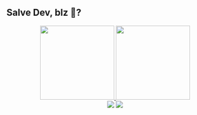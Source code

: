 ## Salve Dev, blz 🤙?

<div align="center">
  <a href="https://github.com/AmauryPJr">
  <img height="172em" src="https://github-readme-stats.vercel.app/api?username=AmauryPJr&show_icons=true&theme=highcontrast&include_all_commits=true&count_private=true"/>
  <img height="172em" src="https://github-readme-stats.vercel.app/api/top-langs/?username=AmauryPJr&layout=compact&langs_count=7&theme=highcontrast"/>
</div>
  
<div align="center"> 
  <a href="https://www.linkedin.com/in/amaury-pereira-jr" target="_blank"><img src="https://img.shields.io/badge/-LinkedIn-%230077B5?style=for-the-badge&logo=linkedin&logoColor=white" target="_blank"></a>  
  <a href = "mailto:amauryacdcjr@gmail.com"><img src="https://img.shields.io/badge/Gmail-D14836?style=for-the-badge&logo=gmail&logoColor=white" target="_blank"></a>
</div>
